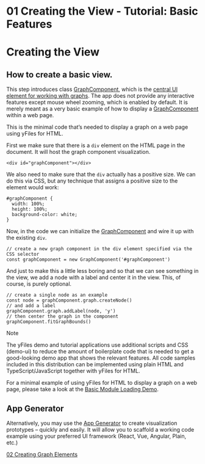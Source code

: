 <!--
 //////////////////////////////////////////////////////////////////////////////
 // @license
 // This file is part of yFiles for HTML 2.6.0.3.
 // Use is subject to license terms.
 //
 // Copyright (c) 2000-2024 by yWorks GmbH, Vor dem Kreuzberg 28,
 // 72070 Tuebingen, Germany. All rights reserved.
 //
 //////////////////////////////////////////////////////////////////////////////
-->
# 01 Creating the View - Tutorial: Basic Features

# Creating the View

## How to create a basic view.

This step introduces class [GraphComponent](https://docs.yworks.com/yfileshtml/#/api/GraphComponent), which is the [central UI element for working with graphs](https://docs.yworks.com/yfileshtml/#/dguide/getting_started-application#getting_started-application). The app does not provide any interactive features except mouse wheel zooming, which is enabled by default. It is merely meant as a very basic example of how to display a [GraphComponent](https://docs.yworks.com/yfileshtml/#/api/GraphComponent) within a web page.

This is the minimal code that’s needed to display a graph on a web page using yFiles for HTML.

First we make sure that there is a `div` element on the HTML page in the document. It will host the graph component visualization.

```
<div id="graphComponent"></div>
```

We also need to make sure that the `div` actually has a positive size. We can do this via CSS, but any technique that assigns a positive size to the element would work:

```
#graphComponent {
  width: 100%;
  height: 100%;
  background-color: white;
}
```

Now, in the code we can initialize the [GraphComponent](https://docs.yworks.com/yfileshtml/#/api/GraphComponent) and wire it up with the existing `div`.

```
// create a new graph component in the div element specified via the CSS selector
const graphComponent = new GraphComponent('#graphComponent')
```

And just to make this a little less boring and so that we can see something in the view, we add a node with a label and center it in the view. This, of course, is purely optional.

```
// create a single node as an example
const node = graphComponent.graph.createNode()
// and add a label
graphComponent.graph.addLabel(node, 'y')
// then center the graph in the component
graphComponent.fitGraphBounds()
```

Note

The yFiles demo and tutorial applications use additional scripts and CSS (demo-ui) to reduce the amount of boilerplate code that is needed to get a good-looking demo app that shows the relevant features. All code samples included in this distribution can be implemented using plain HTML and TypeScript/JavaScript together with yFiles for HTML.

For a minimal example of using yFiles for HTML to display a graph on a web page, please take a look at the [Basic Module Loading Demo](../../loading/basic-module-loading/).

## App Generator

Alternatively, you may use the [App Generator](https://www.yworks.com/products/app-generator) to create visualization prototypes – quickly and easily. It will allow you to scaffold a working code example using your preferred UI framework (React, Vue, Angular, Plain, etc.)

[02 Creating Graph Elements](../../tutorial-yfiles-basic-features/02-graph-element-creation/)
